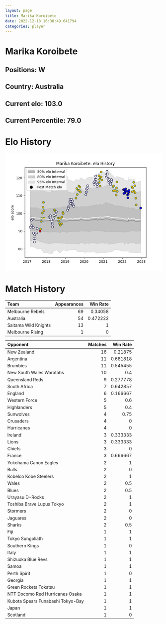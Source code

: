 ```yaml
---  
layout: page  
title: Marika Koroibete  
date: 2022-12-18 16:38:49.641794  
categories: player  
---
```

# Marika Koroibete

## Positions: W

## Country: Australia

## Current elo: 103.0

## Current Percentile: 79.0

# Elo History


![elo history](history_MarikaKoroibete.png)
# Match History


| Team                 |   Appearances |   Win Rate |
|:---------------------|--------------:|-----------:|
| Melbourne Rebels     |            69 |   0.34058  |
| Australia            |            54 |   0.472222 |
| Saitama Wild Knights |            13 |   1        |
| Melbourne Rising     |             1 |   0        |

| Opponent                          |   Matches |   Win Rate |
|:----------------------------------|----------:|-----------:|
| New Zealand                       |        16 |   0.21875  |
| Argentina                         |        11 |   0.681818 |
| Brumbies                          |        11 |   0.545455 |
| New South Wales Waratahs          |        10 |   0.4      |
| Queensland Reds                   |         9 |   0.277778 |
| South Africa                      |         7 |   0.642857 |
| England                           |         6 |   0.166667 |
| Western Force                     |         5 |   0.6      |
| Highlanders                       |         5 |   0.4      |
| Sunwolves                         |         4 |   0.75     |
| Crusaders                         |         4 |   0        |
| Hurricanes                        |         4 |   0        |
| Ireland                           |         3 |   0.333333 |
| Lions                             |         3 |   0.333333 |
| Chiefs                            |         3 |   0        |
| France                            |         3 |   0.666667 |
| Yokohama Canon Eagles             |         2 |   1        |
| Bulls                             |         2 |   0        |
| Kobelco Kobe Steelers             |         2 |   1        |
| Wales                             |         2 |   0.5      |
| Blues                             |         2 |   0.5      |
| Urayasu D-Rocks                   |         2 |   1        |
| Toshiba Brave Lupus Tokyo         |         2 |   1        |
| Stormers                          |         2 |   0        |
| Jaguares                          |         2 |   0        |
| Sharks                            |         2 |   0.5      |
| Fiji                              |         1 |   1        |
| Tokyo Sungoliath                  |         1 |   1        |
| Southern Kings                    |         1 |   0        |
| Italy                             |         1 |   1        |
| Shizuoka Blue Revs                |         1 |   1        |
| Samoa                             |         1 |   1        |
| Perth Spirit                      |         1 |   0        |
| Georgia                           |         1 |   1        |
| Green Rockets Tokatsu             |         1 |   1        |
| NTT Docomo Red Hurricanes Osaka   |         1 |   1        |
| Kubota Spears Funabashi Tokyo-Bay |         1 |   1        |
| Japan                             |         1 |   1        |
| Scotland                          |         1 |   0        |